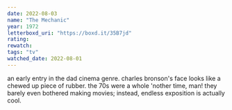 ```yaml
---
date: 2022-08-03
name: "The Mechanic"
year: 1972
letterboxd_uri: "https://boxd.it/35B7jd"
rating: 
rewatch: 
tags: "tv"
watched_date: 2022-08-01
---
```


an early entry in the dad cinema genre. charles bronson's face looks like a chewed up piece of rubber. the 70s were a whole 'nother time, man! they barely even bothered making movies; instead, endless exposition is actually cool.
